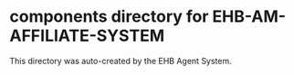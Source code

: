 # components directory for EHB-AM-AFFILIATE-SYSTEM

This directory was auto-created by the EHB Agent System.